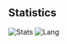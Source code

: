 ## Statistics
![Stats](https://github-readme-stats.vercel.app/api?username=yinheli&show_icons=true&count_private=true&hide_title=true&theme=dark)
![Lang](https://github-readme-stats.vercel.app/api/top-langs/?username=yinheli&langs_count=8&layout=compact&hide_title=true&hide=html,hiveql&theme=dark)
